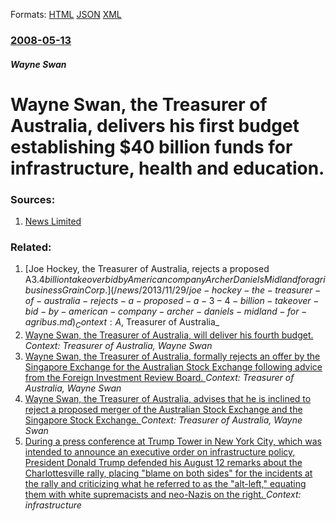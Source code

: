 
Formats: [HTML](/news/2008/05/13/wayne-swan-the-treasurer-of-australia-delivers-his-first-budget-establishing-40-billion-funds-for-infrastructure-health-and-education.html)  [JSON](/news/2008/05/13/wayne-swan-the-treasurer-of-australia-delivers-his-first-budget-establishing-40-billion-funds-for-infrastructure-health-and-education.json)  [XML](/news/2008/05/13/wayne-swan-the-treasurer-of-australia-delivers-his-first-budget-establishing-40-billion-funds-for-infrastructure-health-and-education.xml)  

### [2008-05-13](/news/2008/05/13/index.md)

##### Wayne Swan
#  Wayne Swan, the Treasurer of Australia, delivers his first budget establishing $40 billion funds for infrastructure, health and education. 




### Sources:

1. [News Limited](http://www.news.com.au/story/0,23599,23696535-29277,00.html)

### Related:

1. [Joe Hockey, the Treasurer of Australia, rejects a proposed A$3.4 billion takeover bid by American company Archer Daniels Midland for agribusiness GrainCorp. ](/news/2013/11/29/joe-hockey-the-treasurer-of-australia-rejects-a-proposed-a-3-4-billion-takeover-bid-by-american-company-archer-daniels-midland-for-agribus.md) _Context: A$, Treasurer of Australia_
2. [Wayne Swan, the Treasurer of Australia, will deliver his fourth budget. ](/news/2011/05/10/wayne-swan-the-treasurer-of-australia-will-deliver-his-fourth-budget.md) _Context: Treasurer of Australia, Wayne Swan_
3. [Wayne Swan, the Treasurer of Australia, formally rejects an offer by the Singapore Exchange for the Australian Stock Exchange following advice from the Foreign Investment Review Board. ](/news/2011/04/8/wayne-swan-the-treasurer-of-australia-formally-rejects-an-offer-by-the-singapore-exchange-for-the-australian-stock-exchange-following-advi.md) _Context: Treasurer of Australia, Wayne Swan_
4. [Wayne Swan, the Treasurer of Australia, advises that he is inclined to reject a proposed merger of the Australian Stock Exchange and the Singapore Stock Exchange. ](/news/2011/04/5/wayne-swan-the-treasurer-of-australia-advises-that-he-is-inclined-to-reject-a-proposed-merger-of-the-australian-stock-exchange-and-the-sin.md) _Context: Treasurer of Australia, Wayne Swan_
5. [During a press conference at Trump Tower in New York City, which was intended to announce an executive order on infrastructure policy, President Donald Trump defended his August 12 remarks about the Charlottesville rally, placing "blame on both sides" for the incidents at the rally and criticizing what he referred to as the "alt-left," equating them with white supremacists and neo-Nazis on the right. ](/news/2017/08/15/during-a-press-conference-at-trump-tower-in-new-york-city-which-was-intended-to-announce-an-executive-order-on-infrastructure-policy-presi.md) _Context: infrastructure_

